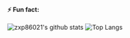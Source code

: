 #### ⚡ Fun fact:
![zxp86021's github stats](https://github-readme-stats.vercel.app/api?username=zxp86021&show_icons=true&count_private=true&hide=prs&theme=algolia)
![Top Langs](https://github-readme-stats.vercel.app/api/top-langs/?username=zxp86021&layout=compact&theme=algolia)

